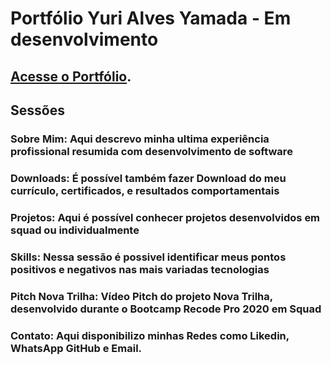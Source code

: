 # Portfólio Yuri Alves Yamada - Em desenvolvimento

## [Acesse o Portfólio](https://yurialvesyamada.github.io/infotec-react2.0/).

## Sessões

### Sobre Mim: Aqui descrevo minha ultima experiência profissional resumida com desenvolvimento de software

### Downloads: É possível também fazer Download do meu currículo, certificados, e resultados comportamentais

### Projetos: Aqui é possível conhecer projetos desenvolvidos em squad ou individualmente

### Skills: Nessa sessão é possivel identificar meus pontos positivos e negativos nas mais variadas tecnologias

### Pitch Nova Trilha: Vídeo Pitch do projeto Nova Trilha, desenvolvido durante o Bootcamp Recode Pro 2020 em Squad

### Contato: Aqui disponibilizo minhas Redes como Likedin, WhatsApp GitHub e Email.
